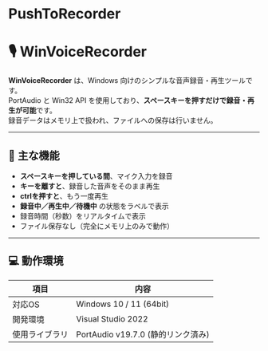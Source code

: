 # PushToRecorder
# 🎙️ WinVoiceRecorder

**WinVoiceRecorder** は、Windows 向けのシンプルな音声録音・再生ツールです。  
PortAudio と Win32 API を使用しており、**スペースキーを押すだけで録音・再生が可能**です。  
録音データはメモリ上で扱われ、ファイルへの保存は行いません。

---

## 🧩 主な機能

- **スペースキーを押している間**、マイク入力を録音  
- **キーを離すと**、録音した音声をそのまま再生
- **ctrlを押すと**、もう一度再生
- **録音中／再生中／待機中** の状態をラベルで表示  
- 録音時間（秒数）をリアルタイムで表示  
- ファイル保存なし（完全にメモリ上のみで動作）

---

## 💻 動作環境

| 項目 | 内容 |
|------|------|
| 対応OS | Windows 10 / 11 (64bit) |
| 開発環境 | Visual Studio 2022 |
| 使用ライブラリ | PortAudio v19.7.0 (静的リンク済み) |

